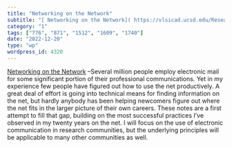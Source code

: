```yaml
---
title: "Networking on the Network"
subtitle: "[ Networking on the Network]( https://vlsicad.ucsd.edu/Research/Advice/network.html?fbclid=IwAR1hpXv..."
category: "1"
tags: ["776", "871", "1512", "1609", "1740"]
date: "2022-12-20"
type: "wp"
wordpress_id: 4320
---
```

[ Networking on the Network]( https://vlsicad.ucsd.edu/Research/Advice/network.html?fbclid=IwAR1hpXv9cIKCfFBbK1i3K0U7L1qXgxfxY0Xn7-m_3q2w9_BqJ-A7jjGCKQc&utm_campaign=Tools%20for%20Possibilities&utm_medium=email&utm_source=Revue%20newsletter) –Several million people employ electronic mail for some significant portion of their professional communications. Yet in my experience few people have figured out how to use the net productively. A great deal of effort is going into technical means for finding information on the net, but hardly anybody has been helping newcomers figure out where the net fits in the larger picture of their own careers. These notes are a first attempt to fill that gap, building on the most successful practices I’ve observed in my twenty years on the net. I will focus on the use of electronic communication in research communities, but the underlying principles will be applicable to many other communities as well.